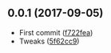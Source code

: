<a name="0.0.1"></a>
## 0.0.1 (2017-09-05)

* First commit ([f722fea](https://github.com/kikobeats/all-the-package-sizes/commit/f722fea))
* Tweaks ([5f62cc9](https://github.com/kikobeats/all-the-package-sizes/commit/5f62cc9))



